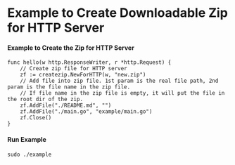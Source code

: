 # Example to Create Downloadable Zip for HTTP Server

#### Example to Create the Zip for HTTP Server

    func hello(w http.ResponseWriter, r *http.Request) {
        // Create zip file for HTTP server
        zf := createzip.NewForHTTP(w, "new.zip")
        // Add file into zip file. 1st param is the real file path, 2nd param is the file name in the zip file.
        // If file name in the zip file is empty, it will put the file in the root dir of the zip.
        zf.AddFile("./README.md", "")
        zf.AddFile("./main.go", "example/main.go")
        zf.Close()
    }


#### Run Example

`sudo ./example`
